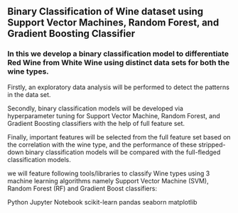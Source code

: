 ## Binary Classification of Wine dataset using Support Vector Machines, Random Forest, and Gradient Boosting Classifier

### In this we develop a binary classification model to differentiate Red Wine from White Wine using distinct data sets for both the wine types.

Firstly,  an exploratory data analysis will be performed to detect the patterns in the data set.

Secondly, binary classification models will be developed via hyperparameter tuning for Support Vector Machine, Random Forest, and Gradient Boosting classifiers with the help of full feature set.

Finally, important features will be selected from the full feature set based on the correlation with the wine type, and the performance of these stripped-down binary classification models will be compared with the full-fledged classification models.

we will feature following tools/libraries to classify Wine types using 3 machine learning algorithms namely 
Support Vector Machine (SVM), 
Random Forest (RF) and 
Gradient Boost classifiers:

Python
Jupyter Notebook
scikit-learn
pandas
seaborn
matplotlib
